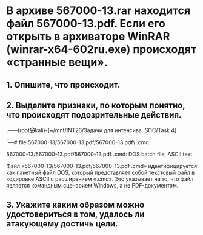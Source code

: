 # В архиве 567000-13.rar находится файл 567000-13.pdf. Если его открыть в архиваторе WinRAR (winrar-x64-602ru.exe) происходят «странные вещи».
## 1.	Опишите, что происходит.



## 2.	Выделите признаки, по которым понятно, что происходят подозрительные действия.

┌──(root㉿kali)-[~/mnt/INT26/Задачи для интенсива. SOC/Task 4]

└─# file 567000-13/567000-13.pdf/567000-13.pdf\ .cmd 

567000-13/567000-13.pdf/567000-13.pdf .cmd: DOS batch file, ASCII text

Файл «567000-13/567000-13.pdf/567000-13.pdf .cmd» идентифицируется как пакетный файл DOS, который представляет собой текстовый файл в кодировке ASCII с расширением «.cmd». Это указывает на то, что файл является командным сценарием Windows, а не PDF-документом.



## 3.	Укажите каким образом можно удостовериться в том, удалось ли атакующему достичь цели.


